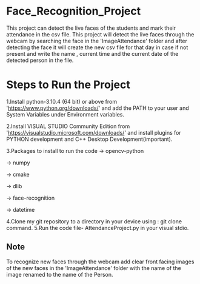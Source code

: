 # Face_Recognition_Project
This project can detect the live faces of the students and mark their attendance in the csv file.
This project will detect the live faces through the webcam by searching the face in the 'ImageAttendance' folder and after detecting the face it will create the new csv file for that day in case if not present and write the name , current time and the current date of the detected person in the file.

# Steps to Run the Project
1.Install python-3.10.4 (64 bit) or above from 'https://www.python.org/downloads/' and add the PATH to your user and System Variables under Environment variables.

2.Install VISUAL STUDIO Community Edition from 'https://visualstudio.microsoft.com/downloads/' and install plugins for PYTHON development and C++ Desktop Development(important).

3.Packages to install to run the code
  -> opencv-python
  
  -> numpy
  
  -> cmake
  
  -> dlib
  
  -> face-recognition
  
  -> datetime
  
4.Clone my git repository to a directory in your device using : git clone command.
5.Run the code file- AttendanceProject.py in your visual stdio.

## Note
To recognize new faces through the webcam add clear front facing images of the new faces in the 'ImageAttendance' folder with the name of the image renamed to the name of the Person.
